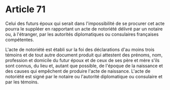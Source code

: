 # Article 71

Celui des futurs époux qui serait dans l'impossibilité de se procurer cet acte pourra le suppléer en rapportant un acte de notoriété délivré par un notaire ou, à l'étranger, par les autorités diplomatiques ou consulaires françaises compétentes.

L'acte de notoriété est établi sur la foi des déclarations d'au moins trois témoins et de tout autre document produit qui attestent des prénoms, nom, profession et domicile du futur époux et de ceux de ses père et mère s'ils sont connus, du lieu et, autant que possible, de l'époque de la naissance et des causes qui empêchent de produire l'acte de naissance. L'acte de notoriété est signé par le notaire ou l'autorité diplomatique ou consulaire et par les témoins.
